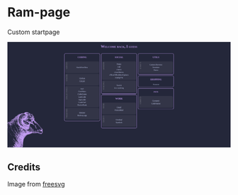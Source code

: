 # Ram-page
Custom startpage

![screenshot](./screen.png)

## Credits
Image from [freesvg](https://freesvg.org/merino-ram)
